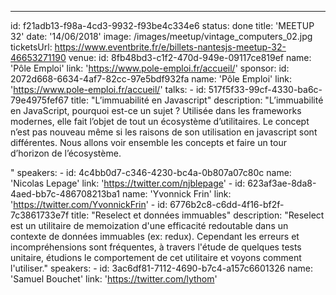 ---
id: f21adb13-f98a-4cd3-9932-f93be4c334e6
status: done
title: 'MEETUP 32'
date: '14/06/2018'
image: /images/meetup/vintage_computers_02.jpg
ticketsUrl: https://www.eventbrite.fr/e/billets-nantesjs-meetup-32-46653271190
venue:
    id: 8fb48bd3-c1f2-470d-949e-09117ce819ef
    name: 'Pôle Emploi'
    link: 'https://www.pole-emploi.fr/accueil/'
sponsor:
    id: 2072d668-6634-4af7-82cc-97e5bdf932fa
    name: 'Pôle Emploi'
    link: 'https://www.pole-emploi.fr/accueil/'
talks:
    -
        id: 517f5f33-99cf-4330-ba6c-79e4975fef67
        title: "L’immuabilité en Javascript"
        description: "L’immuabilité en JavaScript, pourquoi est-ce un sujet ? Utilisée dans les frameworks modernes, elle fait l’objet de tout un écosystème d’utilitaires.
Le concept n’est pas nouveau même si les raisons de son utilisation en javascript sont différentes.
Nous allons voir ensemble les concepts et faire un tour d’horizon de l’écosystème.

"
        speakers:
            -
                id: 4c4bb0d7-c346-4230-bc4a-0b807a07c80c
                name: 'Nicolas Lepage'
                link: 'https://twitter.com/njblepage'
            -
                id: 623af3ae-8da8-4aed-bb7c-486708213ba1
                name: 'Yvonnick Frin'
                link: 'https://twitter.com/YvonnickFrin'
    -
        id: 6776b2c8-c6dd-4f16-bf2f-7c3861733e7f
        title: "Reselect et données immuables"
        description: "Reselect est un utilitaire de memoization d'une efficacité redoutable dans un contexte de données immuables (ex: redux). Cependant les erreurs et incompréhensions sont fréquentes, à travers l'étude de quelques tests unitaire, étudions le comportement de cet utilitaire et voyons comment l'utiliser."
        speakers:
            -
                id: 3ac6df81-7112-4690-b7c4-a157c6601326
                name: 'Samuel Bouchet'
                link: 'https://twitter.com/lythom'
